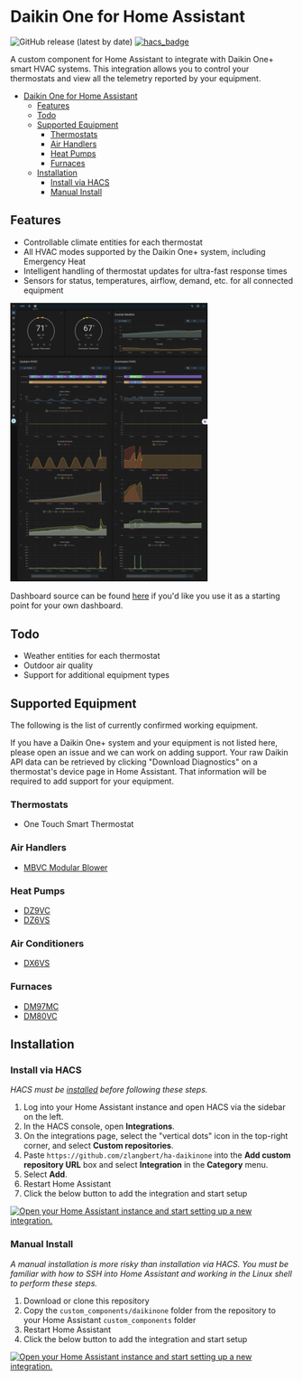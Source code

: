 # Daikin One for Home Assistant

![GitHub release (latest by date)](https://img.shields.io/github/v/release/zlangbert/ha-daikinone?style=flat-square) [![hacs_badge](https://img.shields.io/badge/HACS-Custom-orange.svg)](https://github.com/hacs/integration)

A custom component for Home Assistant to integrate with Daikin One+ smart HVAC systems. This integration allows you to control your thermostats and view all the telemetry reported by your equipment.

<!-- TOC -->
* [Daikin One for Home Assistant](#daikin-one-for-home-assistant)
  * [Features](#features)
  * [Todo](#todo)
  * [Supported Equipment](#supported-equipment)
    * [Thermostats](#thermostats)
    * [Air Handlers](#air-handlers)
    * [Heat Pumps](#heat-pumps)
    * [Furnaces](#furnaces)
  * [Installation](#installation)
    * [Install via HACS](#install-via-hacs)
    * [Manual Install](#manual-install)
<!-- TOC -->

## Features

* Controllable climate entities for each thermostat
* All HVAC modes supported by the Daikin One+ system, including Emergency Heat
* Intelligent handling of thermostat updates for ultra-fast response times
* Sensors for status, temperatures, airflow, demand, etc. for all connected equipment

<img src="docs/dashboard.png" width="350" alt="dashboard example">

Dashboard source can be found [here](docs/dashboard.yaml) if you'd like you use it as a starting point for your own dashboard.

## Todo

* Weather entities for each thermostat
* Outdoor air quality
* Support for additional equipment types

## Supported Equipment

The following is the list of currently confirmed working equipment.

If you have a Daikin One+ system and your equipment is not listed here, please open an issue and we can work on adding support. Your raw Daikin API data can be retrieved by clicking "Download Diagnostics" on a thermostat's device page in Home Assistant. That information will be required to add support for your equipment.

### Thermostats

* One Touch Smart Thermostat

### Air Handlers

* [MBVC Modular Blower](https://daikincomfort.com/products/heating-cooling/whole-house/air-handlers-coils/mbvc-modular)

### Heat Pumps

* [DZ9VC](https://daikincomfort.com/products/heating-cooling/whole-house/heat-pump/dz9vc)
* [DZ6VS](https://daikincomfort.com/products/heating-cooling/whole-house/heat-pump/daikin-fit-heat-pump-dz6vs)

### Air Conditioners

* [DX6VS](https://daikincomfort.com/products/heating-cooling/whole-house/air-conditioner/daikin-fit-dx6vs)

### Furnaces

* [DM97MC](https://daikincomfort.com/products/heating-cooling/whole-house/gas-furnaces/dm97mc)
* [DM80VC](https://daikincomfort.com/products/heating-cooling/whole-house/gas-furnaces/dm80vc)

## Installation

### Install via HACS

_HACS must be [installed](https://hacs.xyz/docs/installation/prerequisites) before following these steps._

1. Log into your Home Assistant instance and open HACS via the sidebar on the left.
2. In the HACS console, open **Integrations**.
3. On the integrations page, select the "vertical dots" icon in the top-right corner, and select **Custom repositories**.
4. Paste `https://github.com/zlangbert/ha-daikinone` into the **Add custom repository URL** box and select **Integration** in the **Category** menu.
5. Select **Add**.
6. Restart Home Assistant
7. Click the below button to add the integration and start setup

[![Open your Home Assistant instance and start setting up a new integration.](https://my.home-assistant.io/badges/config_flow_start.svg)](https://my.home-assistant.io/redirect/config_flow_start/?domain=daikinone)

### Manual Install

_A manual installation is more risky than installation via HACS. You must be familiar with how to SSH into Home Assistant and working in the Linux shell to perform these steps._

1. Download or clone this repository
2. Copy the `custom_components/daikinone` folder from the repository to your Home Assistant `custom_components` folder
3. Restart Home Assistant
4. Click the below button to add the integration and start setup

[![Open your Home Assistant instance and start setting up a new integration.](https://my.home-assistant.io/badges/config_flow_start.svg)](https://my.home-assistant.io/redirect/config_flow_start/?domain=daikinone)
